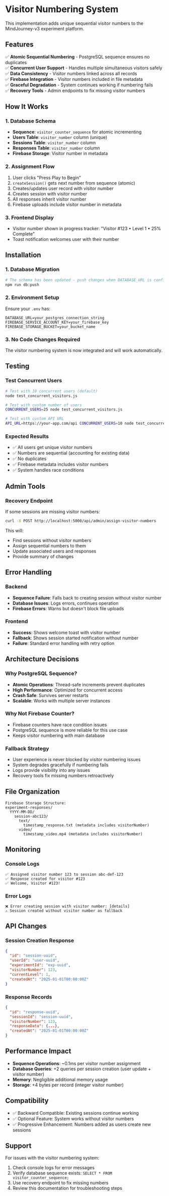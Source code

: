 # Visitor Numbering System

This implementation adds unique sequential visitor numbers to the MindJourney-v3 experiment platform.

## Features

✅ **Atomic Sequential Numbering** - PostgreSQL sequence ensures no duplicates  
✅ **Concurrent User Support** - Handles multiple simultaneous visitors safely  
✅ **Data Consistency** - Visitor numbers linked across all records  
✅ **Firebase Integration** - Visitor numbers included in file metadata  
✅ **Graceful Degradation** - System continues working if numbering fails  
✅ **Recovery Tools** - Admin endpoints to fix missing visitor numbers  

## How It Works

### 1. Database Schema
- **Sequence**: `visitor_counter_sequence` for atomic incrementing
- **Users Table**: `visitor_number` column (unique)
- **Sessions Table**: `visitor_number` column  
- **Responses Table**: `visitor_number` column
- **Firebase Storage**: Visitor number in metadata

### 2. Assignment Flow
1. User clicks "Press Play to Begin"
2. `createSession()` gets next number from sequence (atomic)
3. Creates/updates user record with visitor number
4. Creates session with visitor number
5. All responses inherit visitor number
6. Firebase uploads include visitor number in metadata

### 3. Frontend Display
- Visitor number shown in progress tracker: "Visitor #123 • Level 1 • 25% Complete"
- Toast notification welcomes user with their number

## Installation

### 1. Database Migration
```bash
# The schema has been updated - push changes when DATABASE_URL is configured
npm run db:push
```

### 2. Environment Setup
Ensure your `.env` has:
```
DATABASE_URL=your_postgres_connection_string
FIREBASE_SERVICE_ACCOUNT_KEY=your_firebase_key
FIREBASE_STORAGE_BUCKET=your_bucket_name
```

### 3. No Code Changes Required
The visitor numbering system is now integrated and will work automatically.

## Testing

### Test Concurrent Users
```bash
# Test with 10 concurrent users (default)
node test_concurrent_visitors.js

# Test with custom number of users
CONCURRENT_USERS=25 node test_concurrent_visitors.js

# Test with custom API URL
API_URL=https://your-app.com/api CONCURRENT_USERS=10 node test_concurrent_visitors.js
```

### Expected Results
- ✅ All users get unique visitor numbers
- ✅ Numbers are sequential (accounting for existing data)
- ✅ No duplicates
- ✅ Firebase metadata includes visitor numbers
- ✅ System handles race conditions

## Admin Tools

### Recovery Endpoint
If some sessions are missing visitor numbers:

```bash
curl -X POST http://localhost:5000/api/admin/assign-visitor-numbers
```

This will:
- Find sessions without visitor numbers
- Assign sequential numbers to them
- Update associated users and responses
- Provide summary of changes

## Error Handling

### Backend
- **Sequence Failure**: Falls back to creating session without visitor number
- **Database Issues**: Logs errors, continues operation
- **Firebase Errors**: Warns but doesn't block file uploads

### Frontend  
- **Success**: Shows welcome toast with visitor number
- **Fallback**: Shows session started notification without number
- **Failure**: Standard error handling with retry option

## Architecture Decisions

### Why PostgreSQL Sequence?
- **Atomic Operations**: Thread-safe increments prevent duplicates
- **High Performance**: Optimized for concurrent access
- **Crash Safe**: Survives server restarts
- **Scalable**: Works with multiple server instances

### Why Not Firebase Counter?
- Firebase counters have race condition issues
- PostgreSQL sequence is more reliable for this use case
- Keeps visitor numbering with main database

### Fallback Strategy
- User experience is never blocked by visitor numbering issues
- System degrades gracefully if numbering fails
- Logs provide visibility into any issues
- Recovery tools fix missing numbers retroactively

## File Organization

```
Firebase Storage Structure:
experiment-responses/
  YYYY-MM-DD/
    session-abc123/
      text/
        timestamp_response.txt (metadata includes visitorNumber)
      video/  
        timestamp_video.mp4 (metadata includes visitorNumber)
```

## Monitoring

### Console Logs
```
✅ Assigned visitor number 123 to session abc-def-123
✅ Response created for visitor #123
✅ Welcome, Visitor #123!
```

### Error Logs
```
❌ Error creating session with visitor number: [details]
⚠️ Session created without visitor number as fallback
```

## API Changes

### Session Creation Response
```json
{
  "id": "session-uuid",
  "userId": "user-uuid", 
  "experimentId": "exp-uuid",
  "visitorNumber": 123,
  "currentLevel": 1,
  "createdAt": "2025-01-01T00:00:00Z"
}
```

### Response Records
```json
{
  "id": "response-uuid",
  "sessionId": "session-uuid",
  "visitorNumber": 123,
  "responseData": {...},
  "createdAt": "2025-01-01T00:00:00Z"
}
```

## Performance Impact

- **Sequence Operations**: ~0.1ms per visitor number assignment
- **Database Queries**: +2 queries per session creation (user update + visitor number)
- **Memory**: Negligible additional memory usage
- **Storage**: +4 bytes per record (integer visitor number)

## Compatibility

- ✅ Backward Compatible: Existing sessions continue working
- ✅ Optional Feature: System works without visitor numbers
- ✅ Progressive Enhancement: Numbers added as users create new sessions

## Support

For issues with the visitor numbering system:
1. Check console logs for error messages
2. Verify database sequence exists: `SELECT * FROM visitor_counter_sequence;`
3. Use recovery endpoint to fix missing numbers
4. Review this documentation for troubleshooting steps